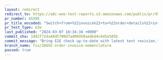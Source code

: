 ```yaml
---
layout: redirect
redirect_to: https://a8c-woo-test-reports.s3.amazonaws.com/public/pr/45395/e2e/index.html
pr_number: 45395
pr_title_encoded: "Switch+from+%22invoice%22+to+%22order+details%22+in+our+emails."
pr_test_type: e2e
last_published: "2024-03-07 18:34:34 +0000"
commit_sha: 1d42f724a48d5700d7ad06950aa4bd4c645e585b
commit_message: "Bring E2E check up-to-date with latest text revision."
branch_name: fix/26692-order-invoice-nomenclature
passed: true
---
```

